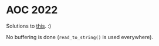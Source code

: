 # AOC 2022

Solutions to [this](https://adventofcode.com/2022). :)

No buffering is done (`read_to_string()` is used everywhere).
